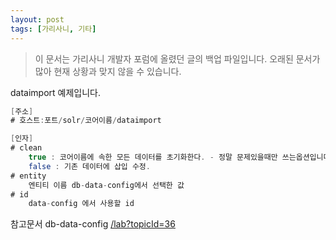 ```yaml
---
layout: post
tags: [가리사니, 기타]
---
```


> 이 문서는 가리사니 개발자 포럼에 올렸던 글의 백업 파일입니다.
오래된 문서가 많아 현재 상황과 맞지 않을 수 있습니다.


dataimport 예제입니다.

``` java
[주소]
# 호스트:포트/solr/코어이름/dataimport

[인자]
# clean
	true : 코어이름에 속한 모든 데이터를 초기화한다. - 정말 문제있을때만 쓰는옵션입니다.
	false : 기존 데이터에 삽입 수정.
# entity
	엔티티 이름 db-data-config에서 선택한 값
# id
	data-config 에서 사용할 id
```

참고문서 db-data-config
[/lab?topicId=36](/lab?topicId=36)